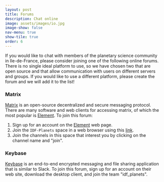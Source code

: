 ```yaml
---
layout: post
title: Forums
description: Chat online
image: assets/images/io.jpg
image-show: false
nav-menu: true
show-tile: true
order: 6
---
```


If you would like to chat with members of the planetary science community in Ile-de-France, please consider joining one of the following online forums. There is no single ideal platform to use, so we have chosen two that are open source and that allow communication with users on different servers and groups. If you would like to use a different platform, please create the forum and we will add it to the list!

### Matrix
[Matrix](https://matrix.org/) is an open-source decentralized and secure messaging protocol. There are many software and web clients for accessing matrix, of which the most popular is [Element](https://element.io/). To join this forum:
1. Sign up for an account on the [Element](https://element.io/) web page.
2. Join the `IDF-Planets` space in a web browser using this [link](https://matrix.to/#/#IDF-Planets:matrix.org).
3.  Join the channels in this space that interest you by clicking on the channel name and "join".

### Keybase
[Keybase](https://keybase.io) is an end-to-end encrypted messaging and file sharing application that is similar to Slack. To join this forum, sign up for an account on their web site, download the desktop client, and join the team "idf_planets".
